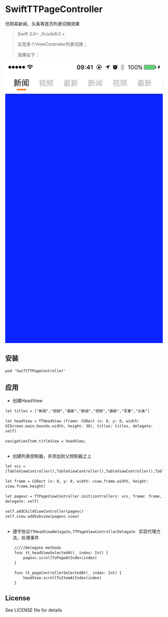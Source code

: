 # SwiftTTPageController 
仿网易新闻、头条等首页列表切换效果
>Swift 3.0+ ,Xcode8.0 +
>
>实现多个ViewController列表切换；
>
>效果如下：

![TTTagListController](https://github.com/Light413/DemoSwift_TTTagListController/blob/master/2018-07-24%2009_48_10.gif?raw=true)


## 安装

```
pod 'SwiftTTPageController'
```

## 应用

* 创建HeadView

```
let titles = ["新闻","视频","最新","新闻","视频","最新","军事","头条"]
        
let headView = TTHeadView (frame: CGRect (x: 0, y: 0, width: UIScreen.main.bounds.width, height: 30), titles: titles, delegate: self)
        
navigationItem.titleView = headView;
        
```

* 创建列表控制器，并添加到父控制器之上

```
let vcs = [TableViewController(),TableViewController(),TableViewController(),TableViewController(),TableViewController(),TableViewController(),TableViewController(),TableViewController(),]
        
let frame = CGRect (x: 0, y: 0, width: view.frame.width, height: view.frame.height)

let pagevc = TTPageViewController.init(controllers: vcs, frame: frame, delegate: self)
        
self.addChildViewController(pagevc)
self.view.addSubview(pagevc.view)
        
```

* 遵守协议`TTHeadViewDelegate,TTPageViewControllerDelegate ` 实现代理方法，处理事件

```
    /////Delegate methods
    func tt_headViewSelectedAt(_ index: Int) {
        pagevc.scrollToPageAtIndex(index)
    }
    
    func tt_pageControllerSelectedAt(_ index: Int) {
        headView.scrollToItemAtIndex(index)
    }

```

## License

See LICENSE file for details

